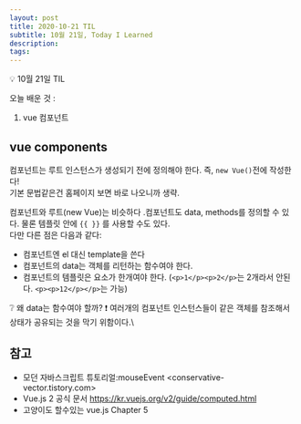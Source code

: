 ```yaml
---
layout: post
title: 2020-10-21 TIL
subtitle: 10월 21일, Today I Learned
description: 
tags:
---
```


<p class="callout">💡 10월 21일 TIL </p>

오늘 배운 것 :
1. vue 컴포넌트

## vue components

컴포넌트는 루트 인스턴스가 생성되기 전에 정의해야 한다. 즉, `new Vue()`전에 작성한다!\
기본 문법같은건 홈페이지 보면 바로 나오니까 생략.

컴포넌트와 루트(new Vue)는 비슷하다 .컴포넌트도 data, methods를 정의할 수 있다. 물론 템플릿 안에 `{{ }}` 를 사용할 수도 있다.\
다만 다른 점은 다음과 같다:

- 컴포넌트엔 el 대신 template을 쓴다
- 컴포넌트의 <span class="ud">data는 객체를 리턴하는 함수여야 한다.</span>
- 컴포넌트의 템플릿은 요소가 한개여야 한다. (`<p>1</p><p>2</p>`는 2개라서 안된다. `<p><p>12</p></p>`는 가능)

<p class="callout">
❔ 왜 data는 함수여야 할까?
❗ 여러개의 컴포넌트 인스턴스들이 같은 객체를 참조해서 상태가 공유되는 것을 막기 위함이다.\
</p>

## 참고

- 모던 자바스크립트 튜토리얼:mouseEvent <conservative-vector.tistory.com>
- Vue.js 2 공식 문서 <https://kr.vuejs.org/v2/guide/computed.html>
- 고양이도 할수있는 vue.js Chapter 5
